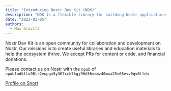 ```yaml
---
title: "Introducing Nostr Dev Kit (NDK)"
description: "NDK is a flexible library for building Nostr applications"
date: "2023-03-05"
authors:
  - Max Gravitt 
--- 
```


Nostr Dev Kit is an open community for collaboration and development on Nostr. Our missions is to create useful libraries and education materials to help the ecosystem thrive. We accept PRs for content or code, and financial donations.

Please contact us on Nostr with the `npub` of `npub1ndkltu98tr2eupgv5y367cck7kgj96d56vzmz40mxa25v68evv0qv6ffdn`

[Profile on Snort](https://snort.social/p/npub1ndkltu98tr2eupgv5y367cck7kgj96d56vzmz40mxa25v68evv0qv6ffdn)
